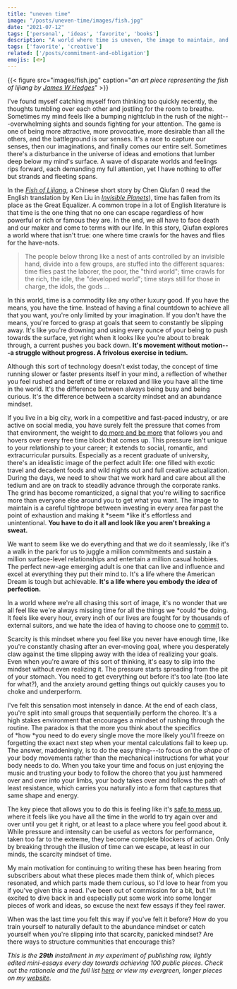 ```yaml
---
title: "uneven time"
image: "/posts/uneven-time/images/fish.jpg"
date: "2021-07-12"
tags: ['personal', 'ideas', 'favorite', 'books']
description: "A world where time is uneven, the image to maintain, and the power of mindsets"
tags: ['favorite', 'creative']
related: ['/posts/commitment-and-obligation']
emojis: [🐟]
---
```


{{< figure src="images/fish.jpg" caption="*an art piece representing the fish of lijiang by [James W Hedges](http://jameswhedges.com/the-fish-of-lijiang/)*" >}}

I've found myself catching myself from thinking too quickly recently, the thoughts tumbling over each other and jostling for the room to breathe. Sometimes my mind feels like a bumping nightclub in the rush of the night---overwhelming sights and sounds fighting for your attention. The game is one of being more attractive, more provocative, more desirable than all the others, and the battleground is our senses. It's a race to capture our senses, then our imaginations, and finally comes our entire self. Sometimes there's a disturbance in the universe of ideas and emotions that lumber deep below my mind's surface. A wave of disparate worlds and feelings rips forward, each demanding my full attention, yet I have nothing to offer but strands and fleeting spans.

In the *[Fish of Lijiang](http://clarkesworldmagazine.com/chen_08_11/)*, a Chinese short story by Chen Qiufan (I read the English translation by Ken Liu in *[Invisible Planets](https://www.goodreads.com/book/show/28220730-invisible-planets)*), time has fallen from its place as the Great Equalizer. A common trope in a lot of English literature is that time is the one thing that no one can escape regardless of how powerful or rich or famous they are. In the end, we all have to face death and our maker and come to terms with our life. In this story, Qiufan explores a world where that isn't true: one where time crawls for the haves and flies for the have-nots.

> The people below throng like a nest of ants controlled by an invisible hand, divide into a few groups, are stuffed into the different squares: time flies past the laborer, the poor, the "third world"; time crawls for the rich, the idle, the "developed world"; time stays still for those in charge, the idols, the gods ...

In this world, time is a commodity like any other luxury good. If you have the means, you have the time. Instead of having a final countdown to achieve all that you want, you're only limited by your imagination. If you don't have the means, you're forced to grasp at goals that seem to constantly be slipping away. It's like you're drowning and using every ounce of your being to push towards the surface, yet right when it looks like you're about to break through, a current pushes you back down. **It's movement without motion---a struggle without progress. A frivolous exercise in tedium.**

Although this sort of technology doesn't exist today, the concept of time running slower or faster presents itself in your mind, a reflection of whether you feel rushed and bereft of time or relaxed and like you have all the time in the world. It's the difference between always being busy and being curious. It's the difference between a scarcity mindset and an abundance mindset.

If you live in a big city, work in a competitive and fast-paced industry, or are active on social media, you have surely felt the pressure that comes from that environment, the weight to [do more and be more](https://spencerchang.substack.com/p/do-more-be-more-mini-26100) that follows you and hovers over every free time block that comes up. This pressure isn't unique to your relationship to your career; it extends to social, romantic, and extracurricular pursuits. Especially as a recent graduate of university, there's an idealistic image of the perfect adult life: one filled with exotic travel and decadent foods and wild nights out and full creative actualization. During the days, we need to show that we work hard and care about all the tedium and are on track to steadily advance through the corporate ranks. The grind has become romanticized, a signal that you're willing to sacrifice more than everyone else around you to get what you want. The image to maintain is a careful tightrope between investing in every area far past the point of exhaustion and making it *seem *like it's effortless and unintentional. **You have to do it all and look like you aren't breaking a sweat.**

We want to seem like we do everything and that we do it seamlessly, like it's a walk in the park for us to juggle a million commitments and sustain a million surface-level relationships and entertain a million casual hobbies. The perfect new-age emerging adult is one that can live and influence and excel at everything they put their mind to. It's a life where the American Dream is tough but achievable. **It's a life where you embody the *****idea***** of perfection.**

In a world where we're all chasing this sort of image, it's no wonder that we all feel like we're always missing time for all the things we *could *be doing. It feels like every hour, every inch of our lives are fought for by thousands of external suitors, and we hate the idea of having to choose one to [commit](https://www.spencerchang.me/posts/commitment-and-obligation/) to.

Scarcity is this mindset where you feel like you never have enough time, like you're constantly chasing after an ever-moving goal, where you desperately claw against the time slipping away with the idea of realizing your goals. Even when you're aware of this sort of thinking, it's easy to slip into the mindset without even realizing it. The pressure starts spreading from the pit of your stomach. You need to get everything out before it's too late (too late for what?), and the anxiety around getting things out quickly causes you to choke and underperform.

I've felt this sensation most intensely in dance. At the end of each class, you're split into small groups that sequentially perform the choreo. It's a high stakes environment that encourages a mindset of rushing through the routine. The paradox is that the more you think about the specifics of *how *you need to do every single move the more likely you'll freeze on forgetting the exact next step when your mental calculations fail to keep up. The answer, maddeningly, is to do the easy thing---to focus on the *shape* of your body movements rather than the mechanical instructions for what your body needs to do. When you take your time and focus on just enjoying the music and trusting your body to follow the choreo that you just hammered over and over into your limbs, your body takes over and follows the path of least resistance, which carries you naturally into a form that captures that same shape and energy.

The key piece that allows you to do this is feeling like it's [safe to mess up](https://spencerchang.substack.com/p/trust), where it feels like you have all the time in the world to try again over and over until you get it right, or at least to a place where you feel good about it. While pressure and intensity can be useful as vectors for performance, taken too far to the extreme, they become complete blockers of action. Only by breaking through the illusion of time can we escape, at least in our minds, the scarcity mindset of time.

My main motivation for continuing to writing these has been hearing from subscribers about what these pieces made them think of, which pieces resonated, and which parts made them curious, so I'd love to hear from you if you've given this a read. I've been out of commission for a bit, but I'm excited to dive back in and especially put some work into some longer pieces of work and ideas, so excuse the next few essays if they feel rawer.

When was the last time you felt this way if you've felt it before? How do you train yourself to naturally default to the abundance mindset or catch yourself when you're slipping into that scarcity, panicked mindset? Are there ways to structure communities that encourage this?

*This is the **29th** installment in my experiment of publishing raw, lightly edited mini-essays every day towards achieving 100 public pieces. Check out the rationale and the full list [here](https://www.spencerchang.me/experiments/100posts/) or view my evergreen, longer pieces on my [website](https://spencerchang.me/).*
